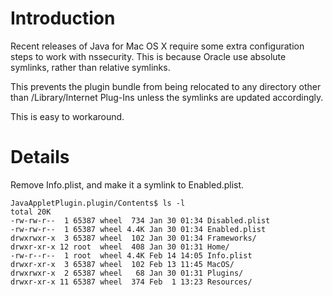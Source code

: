 # Introduction #

Recent releases of Java for Mac OS X require some extra configuration steps to work with nssecurity. This is because Oracle use absolute symlinks, rather than relative symlinks.

This prevents the plugin bundle from being relocated to any directory other than /Library/Internet Plug-Ins unless the symlinks are updated accordingly.

This is easy to workaround.

# Details #

Remove Info.plist, and make it a symlink to Enabled.plist.

```
JavaAppletPlugin.plugin/Contents$ ls -l
total 20K
-rw-rw-r--  1 65387 wheel  734 Jan 30 01:34 Disabled.plist
-rw-rw-r--  1 65387 wheel 4.4K Jan 30 01:34 Enabled.plist
drwxrwxr-x  3 65387 wheel  102 Jan 30 01:34 Frameworks/
drwxr-xr-x 12 root  wheel  408 Jan 30 01:31 Home/
-rw-r--r--  1 root  wheel 4.4K Feb 14 14:05 Info.plist
drwxr-xr-x  3 65387 wheel  102 Feb 13 11:45 MacOS/
drwxrwxr-x  2 65387 wheel   68 Jan 30 01:31 Plugins/
drwxr-xr-x 11 65387 wheel  374 Feb  1 13:23 Resources/
```